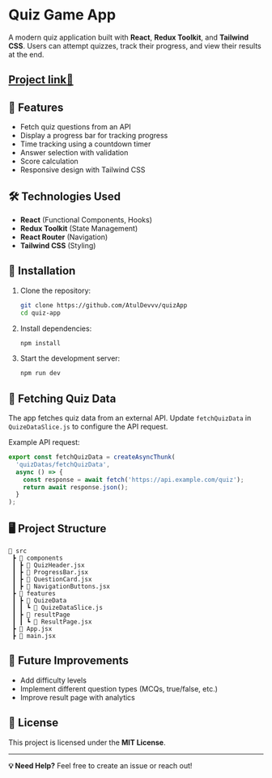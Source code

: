 # Quiz Game App

A modern quiz application built with **React**, **Redux Toolkit**, and **Tailwind CSS**. Users can attempt quizzes, track their progress, and view their results at the end.

## [Project link🔗](https://quiz-app-one-rho-59.vercel.app/)

## 🚀 Features
- Fetch quiz questions from an API
- Display a progress bar for tracking progress
- Time tracking using a countdown timer
- Answer selection with validation
- Score calculation
- Responsive design with Tailwind CSS

## 🛠 Technologies Used
- **React** (Functional Components, Hooks)
- **Redux Toolkit** (State Management)
- **React Router** (Navigation)
- **Tailwind CSS** (Styling)

## 📌 Installation

1. Clone the repository:
   ```sh
   git clone https://github.com/AtulDevvv/quizApp
   cd quiz-app
   ```
2. Install dependencies:
   ```sh
   npm install
   ```
3. Start the development server:
   ```sh
   npm run dev
   ```

## 📡 Fetching Quiz Data
The app fetches quiz data from an external API. Update `fetchQuizData` in `QuizeDataSlice.js` to configure the API request.

Example API request:
```js
export const fetchQuizData = createAsyncThunk(
  'quizDatas/fetchQuizData',
  async () => {
    const response = await fetch('https://api.example.com/quiz');
    return await response.json();
  }
);
```

## 🖥 Project Structure
```
📂 src
 ┣ 📂 components
 ┃ ┣ 📜 QuizHeader.jsx
 ┃ ┣ 📜 ProgressBar.jsx
 ┃ ┣ 📜 QuestionCard.jsx
 ┃ ┣ 📜 NavigationButtons.jsx
 ┣ 📂 features
 ┃ ┣ 📂 QuizeData
 ┃ ┃ ┗ 📜 QuizeDataSlice.js
 ┃ ┣ 📂 resultPage
 ┃ ┃ ┗ 📜 ResultPage.jsx
 ┣ 📜 App.jsx
 ┣ 📜 main.jsx
```



## 🎯 Future Improvements
- Add difficulty levels
- Implement different question types (MCQs, true/false, etc.)
- Improve result page with analytics

## 📜 License
This project is licensed under the **MIT License**.

---

**💡 Need Help?** Feel free to create an issue or reach out!

